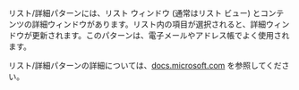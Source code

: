 ﻿リスト/詳細パターンには、リスト ウィンドウ (通常はリスト ビュー) とコンテンツの詳細ウィンドウがあります。リスト内の項目が選択されると、詳細ウィンドウが更新されます。このパターンは、電子メールやアドレス帳でよく使用されます。

リスト/詳細パターンの詳細については、[docs.microsoft.com](https://docs.microsoft.com/windows/uwp/design/controls-and-patterns/list-details) を参照してください。